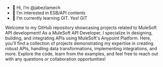 - 👋 Hi, I’m @jabezlamech
- 👀 I’m interested in ESB/API contents 
- 🌱 I’m currently learning GIT. Yes! GIT

<!---
jabezlamech/jabezlamech is a ✨ special ✨ repository because its `README.md` (this file) appears on your GitHub profile.
You can click the Preview link to take a look at your changes.
--->

Welcome to my GitHub repository showcasing projects related to MuleSoft API development! As a MuleSoft API Developer, I specialize in designing, building, and integrating APIs using MuleSoft's Anypoint Platform. Here, you'll find a collection of projects demonstrating my expertise in creating robust APIs, handling data transformations, implementing integrations, and more. Explore the code, learn from the examples, and feel free to reach out with any questions or collaboration opportunities!
